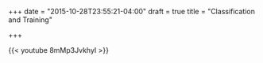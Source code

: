 +++
date = "2015-10-28T23:55:21-04:00"
draft = true
title = "Classification and Training"

+++

{{< youtube 8mMp3JvkhyI >}}
